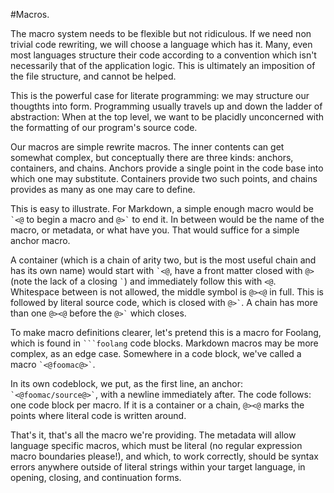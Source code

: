 #Macros.

The macro system needs to be flexible but not ridiculous. If we need non trivial code rewriting, we will choose a language which has it. Many, even most languages structure their code according to a convention which isn't necessarily that of the application logic. This is ultimately an imposition of the file structure, and cannot be helped.

This is the powerful case for literate programming: we may structure our thougthts into form. Programming usually travels up and down the ladder of abstraction: When at the top level, we want to be placidly unconcerned with the formatting of our program's source code. 

Our macros are simple rewrite macros. The inner contents can get somewhat complex, but conceptually there are three kinds: anchors, containers, and chains. Anchors provide a single point in the code base into which one may substitute. Containers provide two such points, and chains provides as many as one may care to define. 

This is easy to illustrate. For Markdown, a simple enough macro would be `` `<@ `` to begin a macro and `` @>` `` to end it. In between would be the name of the macro, or metadata, or what have you. That would suffice for a simple anchor macro.

A container (which is a chain of arity two, but is the most useful chain and has its own name) would start with `` `<@ ``, have a front matter closed with `` @> `` (note the lack of a closing `` ` ``) and immediately follow this with `` <@ ``. Whitespace between is not allowed, the middle symbol is `` @><@ `` in full. This is followed by literal source code, which is closed with `` @>` ``. A chain has more than one `` @><@ `` before the `` @>` `` which closes.

To make macro definitions clearer, let's pretend this is a macro for Foolang, which is found in ```` ```foolang ```` code blocks. Markdown macros may be more complex, as an edge case. Somewhere in a code block, we've called a macro `` `<@foomac@>` ``.

In its own codeblock, we put, as the first line, an anchor: `` `<@foomac/source@>` ``, with a newline immediately after. The code follows: one code block per macro. If it is a container or a chain, ` @><@ ` marks the points where literal code is written around.

That's it, that's all the macro we're providing. The metadata will allow language specific macros, which must be literal (no regular expression macro boundaries please!), and which, to work correctly, should be syntax errors anywhere outside of literal strings within your target language, in opening, closing, and continuation forms.



